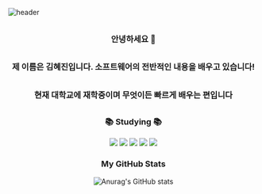 

![header](https://capsule-render.vercel.app/api?type=waving&color=BFEFFF&height=300&section=header&text=Hello%20World!&fontSize=50)

###### <h3 align="center"> 안녕하세요 🙌 </h3>
###### <h3 align="center"> 제 이름은 김혜진입니다. 소프트웨어의 전반적인 내용을 배우고 있습니다!</h3>
###### <h3 align="center"> 현재 대학교에 재학중이며 무엇이든 빠르게 배우는 편입니다 </h3>
###### <h3 align="center">  </h3>





#####  <h3 align="center">📚 Studying 📚</h3>
<div align="center">
<img src="https://img.shields.io/badge/Java-007396?style=flat-square&logo=Java&logoColor=white"/></a>
<img src="https://img.shields.io/badge/JAVA-F7DF1E?style=flat&logo=JAVA&logoColor=white"/></a>
<img src="https://img.shields.io/badge/Python-3766AB?style=flat-square&logo=Python&logoColor=white"/></a>
<img src="https://img.shields.io/badge/Mysql-E6B91E?style=flat-square&logo=MySql&logoColor=white"/></a>
<img src="https://img.shields.io/badge/AWS-232F3E?style=flat-square&logo=AmazonAWS&logoColor=white"/></a>
 </div>





#####  <h3 align="center"> My GitHub Stats </h3>
<div align="center">

![Anurag's GitHub stats](https://github-readme-stats.vercel.app/api?username=hyezzi-ya&theme=gruvbox&show_icons=true)

</div>



